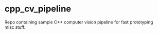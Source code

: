 # cpp_cv_pipeline
Repo containing sample C++ computer vision pipeline for fast prototyping misc stuff.
